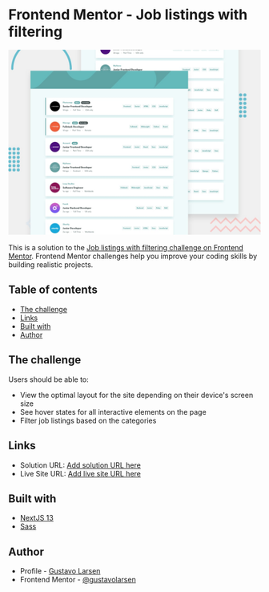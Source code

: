 # Frontend Mentor - Job listings with filtering

![](./design/desktop-preview.jpg)

This is a solution to the [Job listings with filtering challenge on Frontend Mentor](https://www.frontendmentor.io/challenges/job-listings-with-filtering-ivstIPCt). Frontend Mentor challenges help you improve your coding skills by building realistic projects.

## Table of contents

- [The challenge](#the-challenge)
- [Links](#links)
- [Built with](#built-with)
- [Author](#author)

## The challenge

Users should be able to:

- View the optimal layout for the site depending on their device's screen size
- See hover states for all interactive elements on the page
- Filter job listings based on the categories

## Links

- Solution URL: [Add solution URL here](https://your-solution-url.com)
- Live Site URL: [Add live site URL here](https://your-live-site-url.com)

## Built with

- [NextJS 13](https://nextjs.org/)
- [Sass](https://sass-lang.com/)

## Author

- Profile - [Gustavo Larsen](https://github.com/gustavolarsen)
- Frontend Mentor - [@gustavolarsen](https://www.frontendmentor.io/profile/gustavolarsen)
